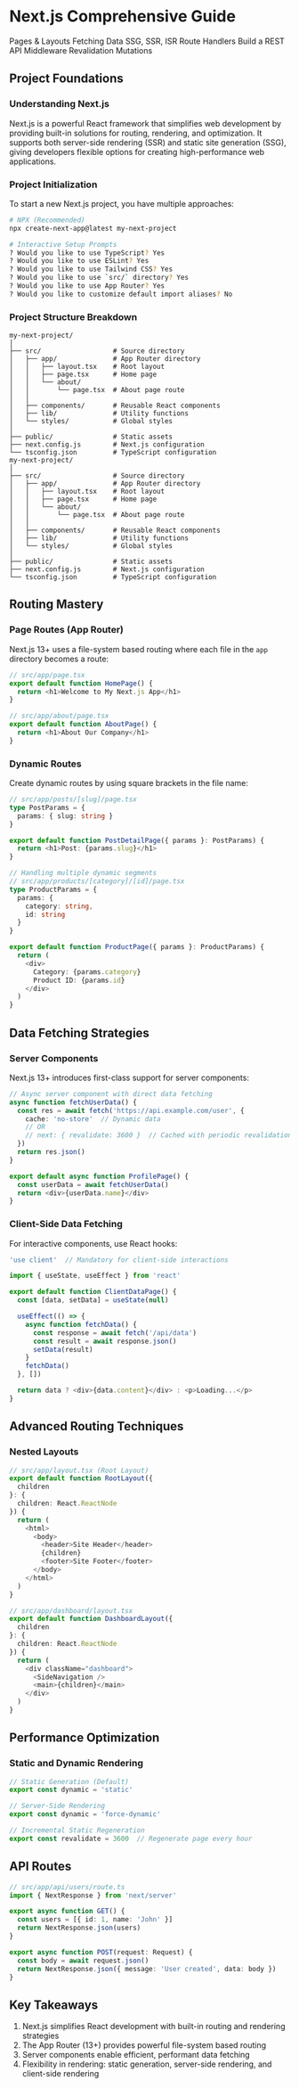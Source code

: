 # Next.js Comprehensive Guide

Pages & Layouts
Fetching Data
SSG, SSR, ISR
Route Handlers
Build a REST API
Middleware
Revalidation
Mutations

## Project Foundations

### Understanding Next.js

Next.js is a powerful React framework that simplifies web development by providing built-in solutions for routing, rendering, and optimization. It supports both server-side rendering (SSR) and static site generation (SSG), giving developers flexible options for creating high-performance web applications.

### Project Initialization

To start a new Next.js project, you have multiple approaches:

```bash
# NPX (Recommended)
npx create-next-app@latest my-next-project

# Interactive Setup Prompts
? Would you like to use TypeScript? Yes
? Would you like to use ESLint? Yes
? Would you like to use Tailwind CSS? Yes
? Would you like to use `src/` directory? Yes
? Would you like to use App Router? Yes
? Would you like to customize default import aliases? No
```

### Project Structure Breakdown

```plaintext
my-next-project/
│
├── src/                  # Source directory
│   ├── app/              # App Router directory
│   │   ├── layout.tsx    # Root layout
│   │   ├── page.tsx      # Home page
│   │   └── about/
│   │       └── page.tsx  # About page route
│   │
│   ├── components/       # Reusable React components
│   ├── lib/              # Utility functions
│   └── styles/           # Global styles
│
├── public/               # Static assets
├── next.config.js        # Next.js configuration
└── tsconfig.json         # TypeScript configuration
my-next-project/
│
├── src/                  # Source directory
│   ├── app/              # App Router directory
│   │   ├── layout.tsx    # Root layout
│   │   ├── page.tsx      # Home page
│   │   └── about/
│   │       └── page.tsx  # About page route
│   │
│   ├── components/       # Reusable React components
│   ├── lib/              # Utility functions
│   └── styles/           # Global styles
│
├── public/               # Static assets
├── next.config.js        # Next.js configuration
└── tsconfig.json         # TypeScript configuration

```

## Routing Mastery

### Page Routes (App Router)

Next.js 13+ uses a file-system based routing where each file in the `app` directory becomes a route:

```typescript
// src/app/page.tsx
export default function HomePage() {
  return <h1>Welcome to My Next.js App</h1>
}

// src/app/about/page.tsx
export default function AboutPage() {
  return <h1>About Our Company</h1>
}
```

### Dynamic Routes

Create dynamic routes by using square brackets in the file name:

```typescript
// src/app/posts/[slug]/page.tsx
type PostParams = {
  params: { slug: string }
}

export default function PostDetailPage({ params }: PostParams) {
  return <h1>Post: {params.slug}</h1>
}

// Handling multiple dynamic segments
// src/app/products/[category]/[id]/page.tsx
type ProductParams = {
  params: { 
    category: string, 
    id: string 
  }
}

export default function ProductPage({ params }: ProductParams) {
  return (
    <div>
      Category: {params.category}
      Product ID: {params.id}
    </div>
  )
}
```

## Data Fetching Strategies

### Server Components

Next.js 13+ introduces first-class support for server components:

```typescript
// Async server component with direct data fetching
async function fetchUserData() {
  const res = await fetch('https://api.example.com/user', {
    cache: 'no-store'  // Dynamic data
    // OR
    // next: { revalidate: 3600 }  // Cached with periodic revalidation
  })
  return res.json()
}

export default async function ProfilePage() {
  const userData = await fetchUserData()
  return <div>{userData.name}</div>
}
```

### Client-Side Data Fetching

For interactive components, use React hooks:

```typescript
'use client'  // Mandatory for client-side interactions

import { useState, useEffect } from 'react'

export default function ClientDataPage() {
  const [data, setData] = useState(null)

  useEffect(() => {
    async function fetchData() {
      const response = await fetch('/api/data')
      const result = await response.json()
      setData(result)
    }
    fetchData()
  }, [])

  return data ? <div>{data.content}</div> : <p>Loading...</p>
}
```

## Advanced Routing Techniques

### Nested Layouts

```typescript
// src/app/layout.tsx (Root Layout)
export default function RootLayout({ 
  children 
}: { 
  children: React.ReactNode 
}) {
  return (
    <html>
      <body>
        <header>Site Header</header>
        {children}
        <footer>Site Footer</footer>
      </body>
    </html>
  )
}

// src/app/dashboard/layout.tsx
export default function DashboardLayout({ 
  children 
}: { 
  children: React.ReactNode 
}) {
  return (
    <div className="dashboard">
      <SideNavigation />
      <main>{children}</main>
    </div>
  )
}
```

## Performance Optimization

### Static and Dynamic Rendering

```typescript
// Static Generation (Default)
export const dynamic = 'static'

// Server-Side Rendering
export const dynamic = 'force-dynamic'

// Incremental Static Regeneration
export const revalidate = 3600  // Regenerate page every hour
```

## API Routes

```typescript
// src/app/api/users/route.ts
import { NextResponse } from 'next/server'

export async function GET() {
  const users = [{ id: 1, name: 'John' }]
  return NextResponse.json(users)
}

export async function POST(request: Request) {
  const body = await request.json()
  return NextResponse.json({ message: 'User created', data: body })
}
```

## Key Takeaways

1. Next.js simplifies React development with built-in routing and rendering strategies
2. The App Router (13+) provides powerful file-system based routing
3. Server components enable efficient, performant data fetching
4. Flexibility in rendering: static generation, server-side rendering, and client-side rendering
